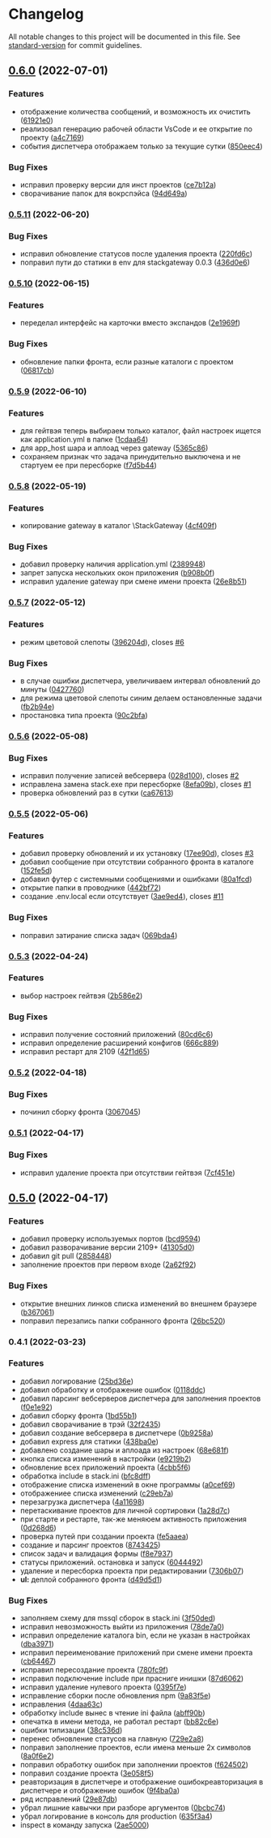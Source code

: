 # Changelog

All notable changes to this project will be documented in this file. See [standard-version](https://github.com/conventional-changelog/standard-version) for commit guidelines.

## [0.6.0](https://git.stack-it.ru/clients/stack-manager/compare/v0.5.11...v0.6.0) (2022-07-01)


### Features

* отображение количества сообщений, и возможность их очистить ([61921e0](https://git.stack-it.ru/clients/stack-manager/commit/61921e0e7559885f5427518fe334793f79b24524))
* реализовал генерацию рабочей области VsCode и ее открытие по проекту ([a4c7169](https://git.stack-it.ru/clients/stack-manager/commit/a4c71690dd7be31160c66ecf6e6ff27aa8d256c4))
* события диспетчера отображаем только за текущие сутки ([850eec4](https://git.stack-it.ru/clients/stack-manager/commit/850eec4ddde98b77deae226924d961b8ca6bc1b0))


### Bug Fixes

* исправил проверку версии для инст проектов ([ce7b12a](https://git.stack-it.ru/clients/stack-manager/commit/ce7b12a8b4ff22feeed39d91c62c530dbab022a2))
* сворачивание папок для вокрспэйса ([94d649a](https://git.stack-it.ru/clients/stack-manager/commit/94d649a4dcfd3bfbdeb4bf3088bf84eb500ff1c7))

### [0.5.11](https://git.stack-it.ru/clients/stack-manager/compare/v0.5.10...v0.5.11) (2022-06-20)


### Bug Fixes

* исправил обновление статусов после удаления проекта ([220fd6c](https://git.stack-it.ru/clients/stack-manager/commit/220fd6c7094291d945f375a485c38df27a09d61d))
* поправил пути до статики в env для stackgateway 0.0.3 ([436d0e6](https://git.stack-it.ru/clients/stack-manager/commit/436d0e628f5332d3688158d59625eea59b95825d))

### [0.5.10](https://git.stack-it.ru/clients/stack-manager/compare/v0.5.9...v0.5.10) (2022-06-15)


### Features

* переделал интерфейс на карточки вместо экспандов ([2e1969f](https://git.stack-it.ru/clients/stack-manager/commit/2e1969f51c7ca02b7b999cf4b4c38c92c2d22b4e))


### Bug Fixes

* обновление папки фронта, если разные каталоги с проектом ([06817cb](https://git.stack-it.ru/clients/stack-manager/commit/06817cb147be0d8a6aa674bd1adc9355662c62f6))

### [0.5.9](https://git.stack-it.ru/clients/stack-manager/compare/v0.5.8...v0.5.9) (2022-06-10)


### Features

* для гейтвэя теперь выбираем только каталог, файл настроек ищется как application.yml в папке ([1cdaa64](https://git.stack-it.ru/clients/stack-manager/commit/1cdaa64cdba45fca7f7cc2248bec662dde32447b))
* для app_host шара и аплоад через gateway ([5365c86](https://git.stack-it.ru/clients/stack-manager/commit/5365c86fd920c7043533eed35c27c1b87b972e7e))
* сохраняем признак что задача принудительно выключена и не стартуем ее при пересборке ([f7d5b44](https://git.stack-it.ru/clients/stack-manager/commit/f7d5b44b39e981b14b1e8fb32fe62e7f61b62ddc))

### [0.5.8](https://git.stack-it.ru/clients/stack-manager/compare/v0.5.7...v0.5.8) (2022-05-19)


### Features

* копирование gateway в каталог <project>\StackGateway ([4cf409f](https://git.stack-it.ru/clients/stack-manager/commit/4cf409f65dd90a59350be20075df17b00321a10d))


### Bug Fixes

* добавил проверку наличия application.yml ([2389948](https://git.stack-it.ru/clients/stack-manager/commit/238994864cca12db68d77254969771fc9395f3d2))
* запрет запуска нескольких окон приложения ([b908b0f](https://git.stack-it.ru/clients/stack-manager/commit/b908b0fd4f55eb8d57d675c78c4e2ccd8b700d44))
* исправил удаление gateway при смене имени проекта ([26e8b51](https://git.stack-it.ru/clients/stack-manager/commit/26e8b5158396ab6a44d9d9aa09b9d86833d82429))

### [0.5.7](https://git.stack-it.ru/clients/stack-manager/compare/v0.5.6...v0.5.7) (2022-05-12)


### Features

* режим цветовой слепоты ([396204d](https://git.stack-it.ru/clients/stack-manager/commit/396204d5a2c274271a58c7cd97c9cbd262809ec6)), closes [#6](https://git.stack-it.ru/clients/stack-manager/issues/6)


### Bug Fixes

* в случае ошибки диспетчера, увеличиваем интервал обновлений до минуты ([0427760](https://git.stack-it.ru/clients/stack-manager/commit/0427760e0ce618389bbaaad12836efedac1b770e))
* для режима цветовой слепоты синим делаем остановленные задачи ([fb2b94e](https://git.stack-it.ru/clients/stack-manager/commit/fb2b94ebe35eb4f88e91625d25e2b95e32006c0c))
* простановка типа проекта ([90c2bfa](https://git.stack-it.ru/clients/stack-manager/commit/90c2bfa843908da54c0fcd7a4ee1e9c909b4d589))

### [0.5.6](https://git.stack-it.ru/clients/stack-manager/compare/v0.5.5...v0.5.6) (2022-05-08)


### Bug Fixes

* исправил получение записей вебсервера ([028d100](https://git.stack-it.ru/clients/stack-manager/commit/028d100cdb2388197d6eefc83d38eaf79f2305e7)), closes [#2](https://git.stack-it.ru/clients/stack-manager/issues/2)
* исправлена замена stack.exe при пересборке ([8efa09b](https://git.stack-it.ru/clients/stack-manager/commit/8efa09b137e60769d5a24187f93614ef6e11f3d8)), closes [#1](https://git.stack-it.ru/clients/stack-manager/issues/1)
* проверка обновлений раз в сутки ([ca67613](https://git.stack-it.ru/clients/stack-manager/commit/ca67613416ceb6ae63583bbfedffb1b6c9719226))

### [0.5.5](https://git.stack-it.ru/clients/stack-manager/compare/v0.5.3...v0.5.5) (2022-05-06)


### Features

* добавил проверку обновлений и их установку ([17ee90d](https://git.stack-it.ru/clients/stack-manager/commit/17ee90dbe559ee62685d2c8f8635f07bfefbddaa)), closes [#3](https://git.stack-it.ru/clients/stack-manager/issues/3)
* добавил сообщение при отсутствии собранного фронта в каталоге ([152fe5d](https://git.stack-it.ru/clients/stack-manager/commit/152fe5dee9a68440bf75526dff2ae71d722e3fbc))
* добавил футер с системными сообщениями и ошибками ([80a1fcd](https://git.stack-it.ru/clients/stack-manager/commit/80a1fcd0b411fd4c60496eb93740fd05eac6ccec))
* открытие папки в проводнике ([442bf72](https://git.stack-it.ru/clients/stack-manager/commit/442bf725513530bd75b96d89e18e1581c1ef926b))
* создание .env.local если отсутствует ([3ae9ed4](https://git.stack-it.ru/clients/stack-manager/commit/3ae9ed4a63a98c672e954b750e43dd9a3b3564d5)), closes [#11](https://git.stack-it.ru/clients/stack-manager/issues/11)


### Bug Fixes

* поправил затирание списка задач ([069bda4](https://git.stack-it.ru/clients/stack-manager/commit/069bda45a552b67e250adb06ba22defc218b4f93))

### [0.5.3](https://git.stack-it.ru/clients/stack-manager/compare/v0.5.2...v0.5.3) (2022-04-24)


### Features

* выбор настроек гейтвэя ([2b586e2](https://git.stack-it.ru/clients/stack-manager/commit/2b586e2c650a00a5acbbe1a41ed8eabef314159d))


### Bug Fixes

* исправил  получение состояний приложений ([80cd6c6](https://git.stack-it.ru/clients/stack-manager/commit/80cd6c6b79e8c301a695f754d1c3ab451a0f8647))
* исправил определение расширений конфигов ([666c889](https://git.stack-it.ru/clients/stack-manager/commit/666c889d70ce1b8748eecdb90b3c6c893e5c0a77))
* исправил рестарт для 2109 ([42f1d65](https://git.stack-it.ru/clients/stack-manager/commit/42f1d65ecf6893e06b87701caaae5a1339351c22))

### [0.5.2](https://git.stack-it.ru/clients/stack-manager/compare/v0.5.1...v0.5.2) (2022-04-18)


### Bug Fixes

* починил сборку фронта ([3067045](https://git.stack-it.ru/clients/stack-manager/commit/3067045a8270ada8eaba3d6ac5aa39cd3494710d))

### [0.5.1](https://git.stack-it.ru/clients/stack-manager/compare/v0.5.0...v0.5.1) (2022-04-17)


### Bug Fixes

* исправил удаление проекта при отсутствии гейтвэя ([7cf451e](https://git.stack-it.ru/clients/stack-manager/commit/7cf451e6acfb9d86e77da1c74f4944c5a5f860c9))

## [0.5.0](https://git.stack-it.ru/clients/stack-manager/compare/v0.4.1...v0.5.0) (2022-04-17)


### Features

* добавил проверку используемых портов ([bcd9594](https://git.stack-it.ru/clients/stack-manager/commit/bcd95947c784b4d744201202a7a902620f24cecc))
* добавил разворачивание версии 2109+ ([41305d0](https://git.stack-it.ru/clients/stack-manager/commit/41305d08a954079031e1359e5567a9c56ff19f13))
* добавил git pull ([2858448](https://git.stack-it.ru/clients/stack-manager/commit/285844864012a1ec5fb44263c12bfa3135be0005))
* заполнение проектов при первом входе ([2a62f92](https://git.stack-it.ru/clients/stack-manager/commit/2a62f92916562599eaf62a52bfefb695ceba1988))


### Bug Fixes

* открытие внешних линков списка изменений во внешнем браузере ([b367061](https://git.stack-it.ru/clients/stack-manager/commit/b3670615f1eab661236adf55b275223f804778b5))
* поправил перезапись папки собранного фронта ([26bc520](https://git.stack-it.ru/clients/stack-manager/commit/26bc5200db6947852cf1e20e1d7546e08b80d7f1))

### 0.4.1 (2022-03-23)


### Features

* добавил логирование ([25bd36e](https://git.stack-it.ru/clients/stack-manager/commit/25bd36e437ed6f9dd08f6e72242dfe1452a75493))
* добавил обработку и отображение ошибок ([0118ddc](https://git.stack-it.ru/clients/stack-manager/commit/0118ddcb2f3ef8408a252b44282ec2f9c05cc79e))
* добавил парсинг вебсерверов диспетчера для заполнения проектов ([f0e1e92](https://git.stack-it.ru/clients/stack-manager/commit/f0e1e92a31dca1125c3174621385bc3b747a9982))
* добавил сборку фронта ([1bd55b1](https://git.stack-it.ru/clients/stack-manager/commit/1bd55b1f0977b7f3e2fcda14c30934e0f18fdebe))
* добавил сворачивание в трэй ([32f2435](https://git.stack-it.ru/clients/stack-manager/commit/32f24352d7d90f813db30013cc04684209597aaa))
* добавил создание вебсервера в диспетчере ([0b9258a](https://git.stack-it.ru/clients/stack-manager/commit/0b9258a39d0ea81b1078a9f5517c1139dd83658b))
* добавил express для статики ([438ba0e](https://git.stack-it.ru/clients/stack-manager/commit/438ba0e07563b59f597577e5a87d2dd04a894011))
* добавлено создание шары и аплоада из настроек ([68e681f](https://git.stack-it.ru/clients/stack-manager/commit/68e681fa4f601ac7142cea3685747bc009e8292f))
* кнопка списка изменений в настройки ([e9219b2](https://git.stack-it.ru/clients/stack-manager/commit/e9219b2549ad5d9d75f477a4b2a582d8066c7cb5))
* обновление всех приложений проекта ([4cbb5f6](https://git.stack-it.ru/clients/stack-manager/commit/4cbb5f60c3f11aee41eb907021ce35f1601e49da))
* обработка include в stack.ini ([bfc8dff](https://git.stack-it.ru/clients/stack-manager/commit/bfc8dff2fd51f1dfbe1111da0835c08e8251bc71))
* отображение списка изменений в окне программы ([a0cef69](https://git.stack-it.ru/clients/stack-manager/commit/a0cef69b542e8bcbb96a4216c35165b1fdad50a7))
* отображениее списка изменений ([c29eb7a](https://git.stack-it.ru/clients/stack-manager/commit/c29eb7af9abac0f738c8e6f0bf1ffcddf7880bb0))
* перезагрузка диспетчера ([4a11698](https://git.stack-it.ru/clients/stack-manager/commit/4a1169862c48e402f2f90f81d5fea0a7290c8450))
* перетаскивание проектов для личной сортировки ([1a28d7c](https://git.stack-it.ru/clients/stack-manager/commit/1a28d7ca0fb962ba447e02035c96a27d2f225b33))
* при старте и рестарте, так-же меняюем активность приложения ([0d268d6](https://git.stack-it.ru/clients/stack-manager/commit/0d268d6e0a18401c33f9b0d60e2538c727ffbcc7))
* проверка путей при создании проекта ([fe5aaea](https://git.stack-it.ru/clients/stack-manager/commit/fe5aaead191b94d038a5cec5364532e871e53527))
* создание и парсинг проектов ([8743425](https://git.stack-it.ru/clients/stack-manager/commit/8743425d31de4edc2e3371e4e5a735e175a79d58))
* список задач и валидация формы ([f8e7937](https://git.stack-it.ru/clients/stack-manager/commit/f8e79372b4e06df843acb9b78a85203ab7be209f))
* статусы приложений. остановка и запуск ([6044492](https://git.stack-it.ru/clients/stack-manager/commit/6044492f29676858a047d88cd52dad55ccefc5d3))
* удаление и пересборка проекта при редактировании ([7306b07](https://git.stack-it.ru/clients/stack-manager/commit/7306b07373a80c00653bfde631c8516eead79c32))
* **ul:** деплой собранного фронта ([d49d5d1](https://git.stack-it.ru/clients/stack-manager/commit/d49d5d1785667b2cc9d45858083b16375afab390))


### Bug Fixes

* заполняем схему для mssql сборок в stack.ini ([3f50ded](https://git.stack-it.ru/clients/stack-manager/commit/3f50ded7ad73684784d938c8515b283331d2ce1d))
* исправил невозможность выйти из приложения ([78de7a0](https://git.stack-it.ru/clients/stack-manager/commit/78de7a0631e70dc2cfbbebebbe63c5aac711d2b3))
* исправил определение каталога bin, если не указан в настройках ([dba3971](https://git.stack-it.ru/clients/stack-manager/commit/dba3971ae45261a7947c9df07699d8fe8bb2c3c7))
* исправил переименование приложений при смене имени проекта ([cb64467](https://git.stack-it.ru/clients/stack-manager/commit/cb64467b8f4bfce662aa6885ab09f743516a9593))
* исправил пересоздание проекта ([780fc9f](https://git.stack-it.ru/clients/stack-manager/commit/780fc9f7a76c331807ca478f2c5d304e541fa558))
* исправил подключение include при прасниге инишки ([87d6062](https://git.stack-it.ru/clients/stack-manager/commit/87d60626b8bc47e7e9717c1c7a000280af5e7d33))
* исправил удаление нулевого проекта ([0395f7e](https://git.stack-it.ru/clients/stack-manager/commit/0395f7ec8f26dcd41d330dcf9c0f453e9ef71afd))
* исправление сборки после обновления npm ([9a83f5e](https://git.stack-it.ru/clients/stack-manager/commit/9a83f5e087b8a8cdcfcce810fcf40e779b552c2b))
* исправления ([4daa63c](https://git.stack-it.ru/clients/stack-manager/commit/4daa63c531db2dcb1cf6bc48da6a7e04c96d63ab))
* обработку include вынес в чтение ini файла ([abff90b](https://git.stack-it.ru/clients/stack-manager/commit/abff90b381578e651c17ffa1d13a16b8fa706abd))
* опечатка в имени метода, не работал рестарт ([bb82c6e](https://git.stack-it.ru/clients/stack-manager/commit/bb82c6e3c045cd8bd860eb39256b3d9e07580fdd))
* ошибки типизации ([38c536d](https://git.stack-it.ru/clients/stack-manager/commit/38c536dca43e4fdc310cfafd6a7c799e3db0bbd6))
* перенес обновление статусов на главную ([729e2a8](https://git.stack-it.ru/clients/stack-manager/commit/729e2a881569cb6c020267bf96a09b1a5ae8f411))
* поправил заполнение проектов, если имена меньше 2х символов ([8a0f6e2](https://git.stack-it.ru/clients/stack-manager/commit/8a0f6e2bf2b139e1f58308d3e6942e9cc3f09b32))
* поправил обработку ошибок при заполнении проектов ([f624502](https://git.stack-it.ru/clients/stack-manager/commit/f6245024b39ce069cf5c77dcdf1a7895317702a3))
* поправил создание проекта ([3e058f5](https://git.stack-it.ru/clients/stack-manager/commit/3e058f51621e548cb56be46bf912ffa830badf6e))
* реавторизация в диспетчере и отображение ошибокреавторизация в диспетчере и отображение ошибок ([9f4ba0a](https://git.stack-it.ru/clients/stack-manager/commit/9f4ba0a650b02fa050731a31eff2ce0557804298))
* ряд исправлений ([29e87db](https://git.stack-it.ru/clients/stack-manager/commit/29e87db4ed429abd82941684a6341966d47aa687))
* убрал лишние кавычки при разборе аргументов ([0bcbc74](https://git.stack-it.ru/clients/stack-manager/commit/0bcbc7462ef350f25c2920a903c360b1c1996eb8))
* убрал логирование в консоль для production ([635f3a4](https://git.stack-it.ru/clients/stack-manager/commit/635f3a43dc31e81181aa9a435024898f869572f4))
* inspect в команду запуска ([2ae5000](https://git.stack-it.ru/clients/stack-manager/commit/2ae500091e6665baeddae82276982038a830095d))
